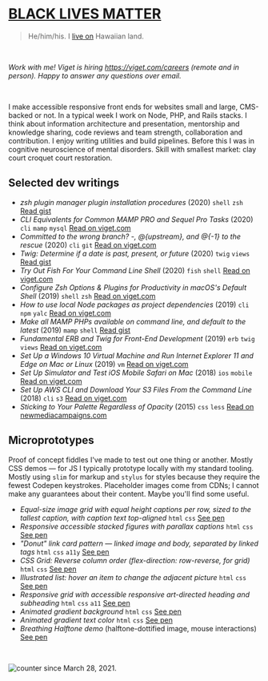 # [BLACK LIVES MATTER](https://blacklivesmatter.com/)

> He/him/his. I [live on](https://native-land.ca/) Hawaiian land.

&nbsp;

_Work with me! Viget is hiring <https://viget.com/careers> (remote and in person). Happy to answer any questions over email._

&nbsp;

I make accessible responsive front ends for websites small and large, CMS-backed or not. In a typical week I work on Node, PHP, and Rails stacks. I think about information architecture and presentation, mentorship and knowledge sharing, code reviews and team strength, collaboration and contribution. I enjoy writing utilities and build pipelines. Before this I was in cognitive neuroscience of mental disorders. Skill with smallest market: clay court croquet court restoration.

## Selected dev writings

- _zsh plugin manager plugin installation procedures_ (2020) `shell` `zsh` [Read gist](https://gist.github.com/olets/06009589d7887617e061481e22cf5a4a#zsh-plugin-manager-plugin-installation-procedures)
- _CLI Equivalents for Common MAMP PRO and Sequel Pro Tasks_ (2020) `cli` `mamp` `mysql` [Read on viget.com](https://www.viget.com/articles/cli-equivalents-for-common-mamp-pro-and-sequel-pro-tasks/)
- _Committed to the wrong branch? -, @{upstream}, and @{-1} to the rescue_ (2020) `cli` `git` [Read on viget.com](https://www.viget.com/articles/committed-to-the-wrong-branch-upstream-and-to-the-rescue/)
- _Twig: Determine if a date is past, present, or future_ (2020) `twig` `views` [Read gist](https://gist.github.com/olets/1004293ede5b4e7b9af05fb1e76d9d6d)
- _Try Out Fish For Your Command Line Shell_ (2020) `fish` `shell` [Read on viget.com](https://www.viget.com/articles/try-out-fish-for-your-command-line-shell/)
- _Configure Zsh Options & Plugins for Productivity in macOS's Default Shell_ (2019) `shell` `zsh` [Read on viget.com](https://www.viget.com/articles/zsh-config-productivity-plugins-for-mac-oss-default-shell/)
- _How to use local Node packages as project dependencies_ (2019) `cli` `npm` `yalc` [Read on viget.com](https://www.viget.com/articles/how-to-use-local-unpublished-node-packages-as-project-dependencies/)
- _Make all MAMP PHPs available on command line, and default to the latest_ (2019) `mamp` `shell` [Read gist](https://gist.github.com/olets/79dfd103c72e7a4038c86b70f2035491)
- _Fundamental ERB and Twig for Front-End Development_ (2019) `erb` `twig` `views` [Read on viget.com](https://www.viget.com/articles/fundamental-erb-and-twig-for-front-end-development/)
- _Set Up a Windows 10 Virtual Machine and Run Internet Explorer 11 and Edge on Mac or Linux_ (2019) `vm` [Read on viget.com](https://www.viget.com/articles/set-up-a-windows-10-virtual-machine-and-browser-test-ie-11-and-edge-on-mac/)
- _Set Up Simulator and Test iOS Mobile Safari on Mac_ (2018) `ios` `mobile` [Read on viget.com](https://www.viget.com/articles/set-up-simulator-and-test-ios-mobile-safari-on-mac/)
- _Set Up AWS CLI and Download Your S3 Files From the Command Line_ (2018) `cli` `s3` [Read on viget.com](https://www.viget.com/articles/set-up-aws-cli-and-download-your-s3-files-from-the-command-line/)
- _Sticking to Your Palette Regardless of Opacity_ (2015) `css` `less` [Read on newmediacampaigns.com](https://www.newmediacampaigns.com/blog/sticking-to-your-palette-regardless-of-opacity)


## Microprototypes

Proof of concept fiddles I've made to test out one thing or another. Mostly CSS demos — for JS I typically prototype locally with my standard tooling. Mostly using `slim` for markup and `stylus` for styles because they require the fewest Codepen keystrokes. Placeholder images come from CDNs; I cannot make any guarantees about their content. Maybe you'll find some useful.

- _Equal-size image grid with equal height captions per row, sized to the tallest caption, with caption text top-aligned_ `html` `css` [See pen](https://codepen.io/henry/pen/JjRYBBO)
- _Responsive accessible stacked figures with parallax captions_ `html` `css` [See pen](https://codepen.io/henry/pen/dyMzLOB)
- _"Donut" link card pattern — linked image and body, separated by linked tags_ `html` `css` `a11y` [See pen](https://codepen.io/henry/pen/pogdmyy)
- _CSS Grid: Reverse column order (flex-direction: row-reverse, for grid)_ `html` `css` [See pen](https://codepen.io/henry/pen/poJVZer)
- _Illustrated list: hover an item to change the adjacent picture_ `html` `css` [See pen](https://codepen.io/henry/pen/RwPLYMX)
- _Responsive grid with accessible responsive art-directed heading and subheading_ `html` `css` `a11` [See pen](https://codepen.io/henry/pen/mddmLMX)
- _Animated gradient background_ `html` `css` [See pen](https://codepen.io/henry/pen/BaaWePK)
- _Animated gradient text color_ `html` `css` [See pen](https://codepen.io/henry/pen/MWWpzvz)
- _Breathing Halftone demo_ (halftone-dottified image, mouse interactions) [See pen](https://codepen.io/henry/pen/pVdqNE)

&nbsp;

![counter](https://engy8iwytecpb4r.m.pipedream.net) since March 28, 2021.
